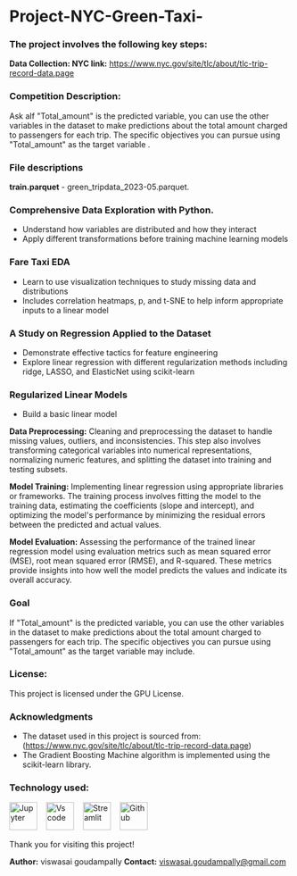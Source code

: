 # Project-NYC-Green-Taxi-

### The project involves the following key steps:
**Data Collection: NYC link:** https://www.nyc.gov/site/tlc/about/tlc-trip-record-data.page

### Competition Description:
Ask aIf "Total_amount" is the predicted variable, you can use the other variables in the dataset to make predictions about the total amount charged to passengers for each trip. The specific objectives you can pursue using "Total_amount" as the target variable .<br>


### File descriptions
**train.parquet** - green_tripdata_2023-05.parquet.<br>

### Comprehensive Data Exploration with Python.
- Understand how variables are distributed and how they interact
- Apply different transformations before training machine learning models

### Fare Taxi EDA
- Learn to use visualization techniques to study missing data and distributions
- Includes correlation heatmaps, p, and t-SNE to help inform appropriate inputs to a linear model

### A Study on Regression Applied to the Dataset
- Demonstrate effective tactics for feature engineering
- Explore linear regression with different regularization methods including ridge, LASSO, and ElasticNet using scikit-learn

### Regularized Linear Models
- Build a basic linear model

**Data Preprocessing:** Cleaning and preprocessing the dataset to handle missing values, outliers, and inconsistencies. This step also involves transforming categorical variables into numerical representations, normalizing numeric features, and splitting the dataset into training and testing subsets.

**Model Training:** Implementing linear regression using appropriate libraries or frameworks. The training process involves fitting the model to the training data, estimating the coefficients (slope and intercept), and optimizing the model's performance by minimizing the residual errors between the predicted and actual values.

**Model Evaluation:** Assessing the performance of the trained linear regression model using evaluation metrics such as mean squared error (MSE), root mean squared error (RMSE), and R-squared. These metrics provide insights into how well the model predicts the values and indicate its overall accuracy.

### Goal
If "Total_amount" is the predicted variable, you can use the other variables in the dataset to make predictions about the total amount charged to passengers for each trip. The specific objectives you can pursue using "Total_amount" as the target variable may include. 

### License:
This project is licensed under the GPU License.

### Acknowledgments
- The dataset used in this project is sourced from: (https://www.nyc.gov/site/tlc/about/tlc-trip-record-data.page)
- The Gradient Boosting Machine algorithm is implemented using the scikit-learn library.

### Technology used:
<div align ='left'>
<img src ='https://technology.amis.nl/wp-content/uploads/2020/11/image_thumb-27.png', height = "50" alt = 'Jupyter'/><img width='12'/> 
<img src = 'https://cdn.dribbble.com/users/6569/screenshots/16471177/media/8bbfe7fd594073dc6271d5d852c7381a.png', height = "50" alt = 'Vs code'/><img width = '12'/>
<img src = 'https://thomasjpfan.github.io/data-umbrella-2020-streamlit-slides/images/streamlit.png', height = "50" alt = 'Streamlit'/><img width = '12'/>
<img src = 'https://github.githubassets.com/images/modules/logos_page/GitHub-Mark.png', height = "50" alt = 'Github'/><img width = '12'/>
<!-- <img src = 'https://img.uxwing.com/wp-content/themes/uxwing/download/brands-social-media/chatgpt-icon.png', height = "50" alt = 'ChatGPT'/><img width = '12'/>-->
</div>

Thank you for visiting this project!

**Author:** viswasai goudampally
**Contact:** viswasai.goudampally@gmail.com
